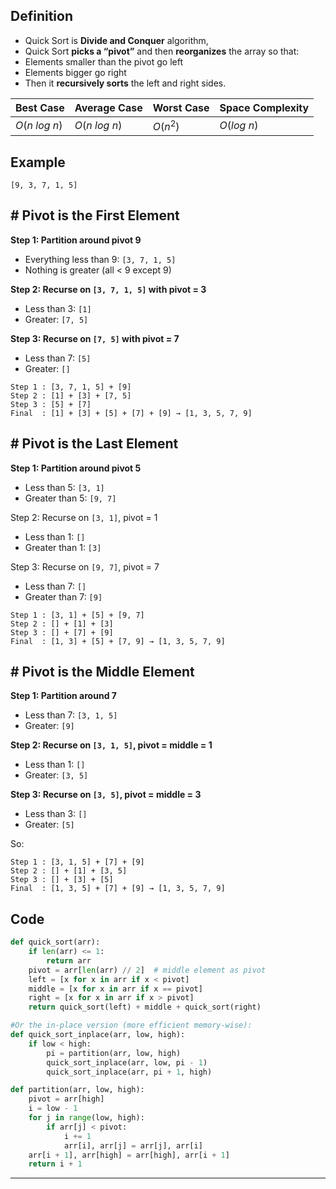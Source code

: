 ## **Definition**

- Quick Sort is **Divide and Conquer** algorithm,
- Quick Sort **picks a “pivot”** and then **reorganizes** the array so that:
- Elements smaller than the pivot go left
- Elements bigger go right
- Then it **recursively sorts** the left and right sides.

| Best Case    | Average Case | Worst Case | Space Complexity |
| ------------ | ------------ | ---------- | ---------------- |
| $O(n~log~n)$ | $O(n~log~n)$ | $O(n^2)$   | $O(log~n)$       |
## **Example**

```
[9, 3, 7, 1, 5]
```

## **# **Pivot is the First Element****

**Step 1: Partition around pivot 9**

- Everything less than 9: `[3, 7, 1, 5]`
- Nothing is greater (all < 9 except 9)

**Step 2: Recurse on `[3, 7, 1, 5]` with pivot = 3**

- Less than 3: `[1]`
- Greater: `[7, 5]`

**Step 3: Recurse on `[7, 5]` with pivot = 7**

- Less than 7: `[5]`
- Greater: `[]`

```
Step 1 : [3, 7, 1, 5] + [9]
Step 2 : [1] + [3] + [7, 5]
Step 3 : [5] + [7]
Final  : [1] + [3] + [5] + [7] + [9] → [1, 3, 5, 7, 9]
```

## **# **Pivot is the Last Element****

**Step 1: Partition around pivot 5**

- Less than 5: `[3, 1]`
- Greater than 5: `[9, 7]`

Step 2: Recurse on `[3, 1]`, pivot = 1

- Less than 1: `[]`
- Greater than 1: `[3]`

Step 3: Recurse on `[9, 7]`, pivot = 7

- Less than 7: `[]`
- Greater than 7: `[9]`

```
Step 1 : [3, 1] + [5] + [9, 7]
Step 2 : [] + [1] + [3]
Step 3 : [] + [7] + [9]
Final  : [1, 3] + [5] + [7, 9] → [1, 3, 5, 7, 9]
```

## **# **Pivot is the Middle Element****

**Step 1: Partition around 7**

- Less than 7: `[3, 1, 5]`
- Greater: `[9]`

**Step 2: Recurse on `[3, 1, 5]`, pivot = middle = 1**

- Less than 1: `[]`
- Greater: `[3, 5]`

**Step 3: Recurse on `[3, 5]`, pivot = middle = 3**

- Less than 3: `[]`
- Greater: `[5]`

So:

```
Step 1 : [3, 1, 5] + [7] + [9]
Step 2 : [] + [1] + [3, 5]
Step 3 : [] + [3] + [5]
Final  : [1, 3, 5] + [7] + [9] → [1, 3, 5, 7, 9]
```

## **Code**

```python
def quick_sort(arr):
    if len(arr) <= 1:
        return arr
    pivot = arr[len(arr) // 2]  # middle element as pivot
    left = [x for x in arr if x < pivot]
    middle = [x for x in arr if x == pivot]
    right = [x for x in arr if x > pivot]
    return quick_sort(left) + middle + quick_sort(right)

#Or the in-place version (more efficient memory-wise):
def quick_sort_inplace(arr, low, high):
    if low < high:
        pi = partition(arr, low, high)
        quick_sort_inplace(arr, low, pi - 1)
        quick_sort_inplace(arr, pi + 1, high)

def partition(arr, low, high):
    pivot = arr[high]
    i = low - 1
    for j in range(low, high):
        if arr[j] < pivot:
            i += 1
            arr[i], arr[j] = arr[j], arr[i]
    arr[i + 1], arr[high] = arr[high], arr[i + 1]
    return i + 1
```

---